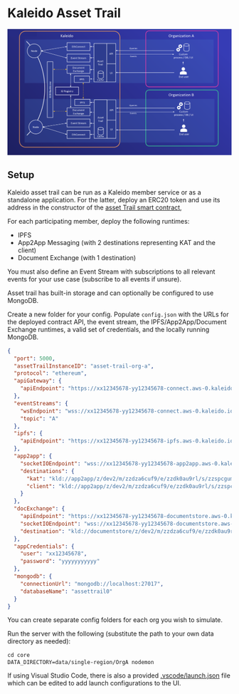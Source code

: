# Kaleido Asset Trail

![Kaleido Asset Trail](asset_trail_overview.png)

## Setup

Kaleido asset trail can be run as a Kaleido member service or as a standalone application.
For the latter, deploy an ERC20 token and use its address in the constructor of the [asset Trail smart contract](solidity_new/contracts/AssetTrail.sol),

For each participating member, deploy the following runtimes:
* IPFS
* App2App Messaging (with 2 destinations representing KAT and the client)
* Document Exchange (with 1 destination)

You must also define an Event Stream with subscriptions to all relevant
events for your use case (subscribe to all events if unsure).

Asset trail has built-in storage and can optionally be configured to use MongoDB.

Create a new folder for your config.
Populate `config.json` with the URLs for the deployed contract API, the event stream, the IPFS/App2App/Document
Exchange runtimes, a valid set of credentials, and the locally running MongoDB.

```json
{
  "port": 5000,
  "assetTrailInstanceID": "asset-trail-org-a",
  "protocol": "ethereum",
  "apiGateway": {
    "apiEndpoint": "https://xx12345678-yy12345678-connect.aws-0.kaleido.io/instances/0xc4ed58b23059e5b2f867b6040b46dcea04396c8b"
  },
  "eventStreams": {
    "wsEndpoint": "wss://xx12345678-yy12345678-connect.aws-0.kaleido.io/ws",
    "topic": "A"
  },
  "ipfs": {
    "apiEndpoint": "https://xx12345678-yy12345678-ipfs.aws-0.kaleido.io"
  },
  "app2app": {
    "socketIOEndpoint": "wss://xx12345678-yy12345678-app2app.aws-0.kaleido.io/api/v1",
    "destinations": {
      "kat": "kld://app2app/z/dev2/m/zzdza6cuf9/e/zzdk0au9rl/s/zzspcgumw6/d/kat",
      "client": "kld://app2app/z/dev2/m/zzdza6cuf9/e/zzdk0au9rl/s/zzspcgumw6/d/client"
    }
  },
  "docExchange": {
    "apiEndpoint": "https://xx12345678-yy12345678-documentstore.aws-0.kaleido.io/api/v1",
    "socketIOEndpoint": "wss://xx12345678-yy12345678-documentstore.aws-0.kaleido.io/api/v1",
    "destination": "kld://documentstore/z/dev2/m/zzdza6cuf9/e/zzdk0au9rl/s/zzu2yrgdqw/d/a"
  },
  "appCredentials": {
    "user": "xx12345678",
    "password": "yyyyyyyyyyy"
  },
  "mongodb": {
    "connectionUrl": "mongodb://localhost:27017",
    "databaseName": "assettrail0"
  }
}
```

You can create separate config folders for each org you wish to simulate.

Run the server with the following (substitute the path to your own data directory as needed):
```
cd core
DATA_DIRECTORY=data/single-region/OrgA nodemon
```

If using Visual Studio Code, there is also a provided [.vscode/launch.json](launch.json) file which can be
edited to add launch configurations to the UI.
